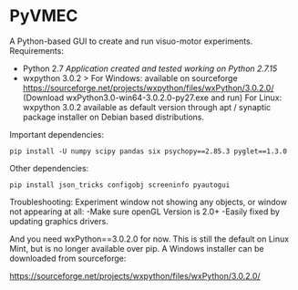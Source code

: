 # PyVMEC
A Python-based GUI to create and run visuo-motor experiments.
Requirements:
- Python 2.7 *Application created and tested working on Python 2.7.15*
- wxpython 3.0.2 > For Windows: available on sourceforge https://sourceforge.net/projects/wxpython/files/wxPython/3.0.2.0/
(Download wxPython3.0-win64-3.0.2.0-py27.exe and run)
  For Linux: wxpython 3.0.2 available as default version through apt / synaptic package installer on Debian based distributions.

Important dependencies:

`pip install -U numpy scipy pandas six psychopy==2.85.3 pyglet==1.3.0`

Other dependencies:

`pip install json_tricks configobj screeninfo pyautogui`

Troubleshooting:
Experiment window not showing any objects, or window not appearing at all:
-Make sure openGL Version is 2.0+
-Easily fixed by updating graphics drivers.

And you need wxPython==3.0.2.0 for now. This is still the default on Linux Mint, but is no longer available over pip. A Windows installer can be downloaded from sourceforge:

https://sourceforge.net/projects/wxpython/files/wxPython/3.0.2.0/


